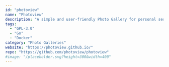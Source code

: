 ```yaml
---
id: "photoview"
name: "Photoview"
description: "A simple and user-friendly Photo Gallery for personal servers. It is made for photographers and aims to provide an easy and fast way to navigate directories, with thousands of high resolution photos."
tags:
  - "GPL-3.0"
  - "Go"
  - "Docker"
category: "Photo Galleries"
website: "https://photoview.github.io/"
repo: "https://github.com/photoview/photoview"
#image: "/placeholder.svg?height=300&width=400"
---
```


